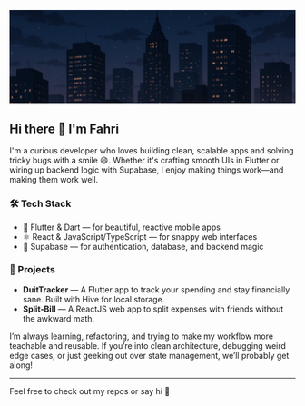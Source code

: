 ![Banner](./assets/banner.png)

## Hi there 👋 I'm Fahri

I'm a curious developer who loves building clean, scalable apps and solving tricky bugs with a smile 😄. Whether it's crafting smooth UIs in Flutter or wiring up backend logic with Supabase, I enjoy making things work—and making them work well.

### 🛠 Tech Stack

- 💙 Flutter & Dart — for beautiful, reactive mobile apps
- ⚛️ React & JavaScript/TypeScript — for snappy web interfaces
- 🧠 Supabase — for authentication, database, and backend magic

### 🚀 Projects

- **DuitTracker** — A Flutter app to track your spending and stay financially sane. Built with Hive for local storage.
- **Split-Bill** — A ReactJS web app to split expenses with friends without the awkward math.

I’m always learning, refactoring, and trying to make my workflow more teachable and reusable. If you’re into clean architecture, debugging weird edge cases, or just geeking out over state management, we’ll probably get along!

---

Feel free to check out my repos or say hi 👋
